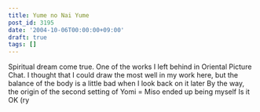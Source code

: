 ```yaml
---
title: Yume no Nai Yume
post_id: 3195
date: '2004-10-06T00:00:00+09:00'
draft: true
tags: []
---
```


Spiritual dream come true. One of the works I left behind in Oriental Picture Chat. I thought that I could draw the most well in my work here, but the balance of the body is a little bad when I look back on it later By the way, the origin of the second setting of Yomi = Miso ended up being myself Is it OK (ry
